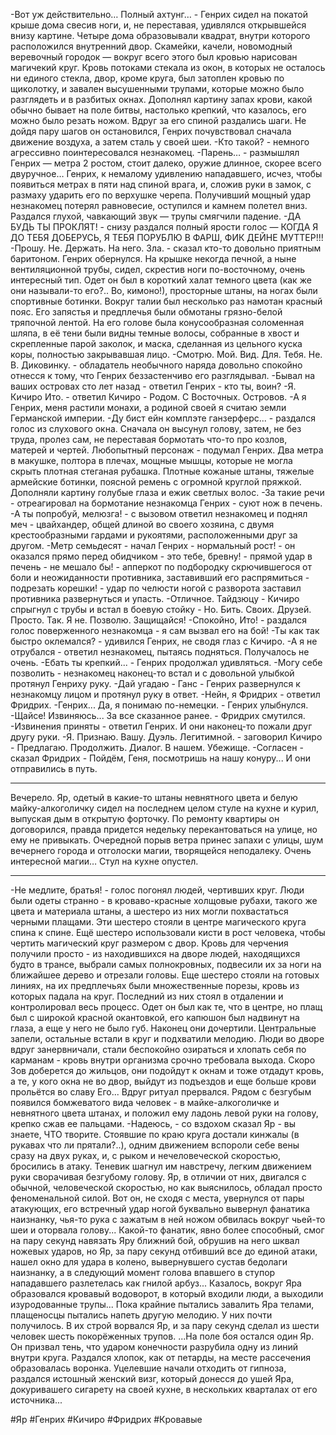 -Вот уж действительно… Полный ахтунг… - Генрих сидел на покатой крыше дома свесив ноги, и, не переставая, удивлялся открывшейся внизу картине. 
Четыре дома образовывали квадрат, внутри которого расположился внутренний двор. Скамейки, качели, новомодный веревочный городок — вокруг всего этого был кровью нарисован магичекий круг.
Кровь потоками стекала из окон, в которых не осталось ни единого стекла, двор, кроме круга, был затоплен кровью по щиколотку, и завален высушенными трупами, которые можно было разглядеть и в разбитых окнах. Дополнял картину запах крови, какой обычно бывает на поле битвы, настолько крепкий, что казалось, его можно было резать ножом.
Вдруг за его спиной раздались шаги. Не дойдя пару шагов он остановился, Генрих почувствовал сначала движение воздуха, а затем сталь у своей шеи.
-Кто такой? - немного агрессивно поинтересовался незнакомец.
-Парень… - размышлял Генрих — метра 2 ростом, стоит далеко, оружие длинное, скорее всего двуручное…
Генрих, к немалому удивлению нападавшего, исчез, чтобы появиться метрах в пяти над спиной врага, и, сложив руки в замок, с размаху ударить его по верхушке черепа.
Получивший мощный удар незнакомец потерял равновесие, оступился и камнем полетел вниз. Раздался глухой, чавкающий звук — трупы смягчили падение.
-ДА БУДЬ ТЫ ПРОКЛЯТ! - снизу раздался полный ярости голос — КОГДА Я ДО ТЕБЯ ДОБЕРУСЬ, Я ТЕБЯ ПОРУБЛЮ В ФАРШ, ФИК ДЕЙНЕ МУТТЕР!!!
-Прошу. Не. Держать. На него. Зла. - сказал кто-то довольно приятным баритоном.
Генрих обернулся. На крышке некогда печной, а ныне вентиляционной трубы, сидел, скрестив ноги по-восточному, очень интересный тип. Одет он был в короткий халат темного цвета (как же они называли-то его?.. Во, кимоно!), просторные штаны, на ногах были спортивные ботинки. Вокруг талии был несколько раз намотан красный пояс. Его запястья и предплечья были обмотаны грязно-белой тряпочной лентой. На его голове была конусообразная соломенная шляпа, в её тени были видны темные волосы, собранные в хвост и скрепленные парой заколок, и маска, сделанная из цельного куска коры, полностью закрывавшая лицо.
-Смотрю. Мой. Вид. Для. Тебя. Не. В. Диковинку. -  обладатель необычного наряда довольно спокойно отнесся к тому, что Генрих беззастенчиво его разглядывал.
-Бывал на ваших островах сто лет назад - ответил Генрих - кто ты, воин?
-Я. Кичиро Ито. - ответил Кичиро - Родом. С Восточных. Островов.
-А я Генрих, меня растили монахи, а родиной своей я считаю земли Германской империи.
-Ду бист ейн комплэте ганзерферс... - раздался голос из слухового окна. Сначала он высунул голову, затем, не без труда, пролез сам, не переставая бормотать что-то про козлов, матерей и чертей.
Любопытный персонаж - подумал Генрих. Два метра в макушке, полтора в плечах, мощные мышцы, которые не могла скрыть плотная стеганая рубашка. Плотные кожаные штаны, тяжелые армейские ботинки, поясной ремень с огромной круглой пряжкой. Дополняли картину голубые глаза и ежик светлых волос.
-За такие речи - отреагировал на бормотание незнакомца Генрих - суют нож в печень.
-А ты попробуй, мелюзга! - с вызовом ответил незнакомец и поднял меч - цвайхандер, общей длиной во своего хозяина, с двумя крестообразными гардами и рукоятями, расположенными друг за другом.
-Метр семьдесят - начал Генрих - нормальный рост! - он оказался прямо перед обидчиком - это тебе, бревну! - прямой удар в печень - не мешало бы! - апперкот по подбородку скрючившегося от боли и неожиданности противника, заставивший его распрямиться - подрезать корешки! - удар по челюсти ногой с разворота заставил противника развернуться и упасть.
-Отличное. Тайдзюцу - Кичиро спрыгнул с трубы и встал в боевую стойку - Но. Бить. Своих. Друзей. Просто. Так. Я не. Позволю. Защищайся!
-Спокойно, Ито! - раздался голос поверженного незнакомца - я сам вызвал его на бой!
-Ты как так быстро оклемался? - удивился Генрих, не сводя глаз с Кичиро.
-А я не отрубался - ответил незнакомец, пытаясь подняться. Получалось не очень.
-Ебать ты крепкий... - Генрих продолжал удивляться.
-Могу себе позволить - незнакомец наконец-то встал и с довольной улыбкой протянул Генриху руку.
-Дай угадаю - Ганс - Генрих развернулся к незнакомцу лицом и протянул руку в ответ.
-Нейн, я Фридрих - ответил Фридрих.
-Генрих... Да, я понимаю по-немецки. - Генрих улыбнулся.
-Щайсе! Извиняюсь... За все сказанное ранее. - Фридрих смутился.
-Извинения приняты - ответил Генрих. И они наконец-то пожали друг другу руки.
-Я. Признаю. Вашу. Дуэль. Легитимной. - заговорил Кичиро - Предлагаю. Продолжить. Диалог. В нашем. Убежище.
-Согласен - сказал Фридрих - Пойдём, Геня, посмотришь на нашу конуру...
И они отправились в путь.
___
Вечерело. Яр, одетый в какие-то штаны невнятного цвета и белую майку-алкоголичку сидел на последнем целом стуле на кухне и курил, выпуская дым в открытую форточку. По ремонту квартиры он договорился, правда придется недельку перекантоваться на улице, но ему не привыкать. Очередной порыв ветра принес запахи с улицы, шум вечернего города и отголоски магии, творящейся неподалеку. Очень интересной магии… Стул на кухне опустел.
___
-Не медлите, братья! - голос погонял людей, чертивших круг. 
Люди были одеты странно - в кроваво-красные холщовые рубахи, такого же цвета и материала штаны, а шестеро из них могли похвастаться черными плащами.
Эти шестеро стояли в центре магического круга спина к спине. Ещё шестеро использовали кисти в рост человека, чтобы чертить магический круг размером с двор. Кровь для черчения получили просто - из находившихся на дворе людей, находящихся будто в трансе, выбрали самых полнокровных, подвесили их за ноги на ближайшее дерево и отрезали головы. 
Еще шестеро стояли на готовых линиях, на их предплечьях были множественные порезы, кровь из которых падала на круг.
Последний из них стоял в отдалении и контролировал весь процесс. Одет он был как те, что в центре, но плащ был с широкой красной окантовкой, его капюшон был надвинут на глаза, а еще у него не было губ.
Наконец они дочертили. Центральные запели, остальные встали в круг и подхватили мелодию. Люди во дворе вдруг занервничали, стали беспокойно озираться и хлопать себя по карманам - кровь внутри организма срочно требовала выхода. Скоро Зов доберется до жильцов, они подойдут к окнам и тоже отдадут кровь, а те, у кого окна не во двор, выйдут из подъездов и еще больше крови прольётся во славу Его...
Вдруг ритуал прервался. Рядом с безгубым появился бомжеватого вида человек - в майке-алкоголичке и невнятного цвета штанах, и положил ему ладонь левой руки на голову, крепко сжав ее пальцами.
-Надеюсь, - со вздохом сказал Яр - вы знаете, ЧТО творите. 
Стоявшие по краю круга достали кинжалы (в рукавах что ли прятали?..), одним движением вспороли себе вены сразу на двух руках, и, с рыком и нечеловеческой скоростью, бросились в атаку. Теневик шагнул им навстречу, легким движением руки сворачивая безгубому голову.
Яр, в отличии от них, двигался с обычной, человеческой скоростью, но как выяснилось, обладал просто феноменальной силой. Вот он, не сходя с места, увернулся от пары атакующих, его встречный удар ногой буквально вывернул фанатика наизнанку, чья-то рука с зажатым в ней ножом обвилась вокруг чьей-то шеи и оторвала голову... Какой-то фанатик, явно более способный, смог на пару секунд навязать Яру ближний бой, обрушив на него шквал ножевых ударов, но Яр, за пару секунд отбивший все до единой атаки, нашел окно для удара в колено, вывернувшего сустав бедолаги наизнанку, а в следующий момент голова впавшего в ступор нападавшего разлетелась как гнилой арбуз... Казалось, вокруг Яра образовался кровавый водоворот, в который входили люди, а выходили изуродованные трупы...
Пока крайние пытались завалить Яра телами, плащеносцы пытались напеть другую мелодию. У них почти получилось. В их строй ворвался Яр, и за пару секунд сделал из шести человек шесть покорёженных трупов.
...На поле боя остался один Яр. Он призвал тень, что ударом конечности разрубила одну из линий внутри круга. Раздался хлопок, как от петарды, на месте рассечения образовалась воронка. Уцелевшие начали отходить от гипноза, раздался истошный женский визг, который донесся до ушей Яра, докуривашего сигарету на своей кухне, в нескольких кварталах от его источника...

#Яр #Генрих #Кичиро #Фридрих #Кровавые
